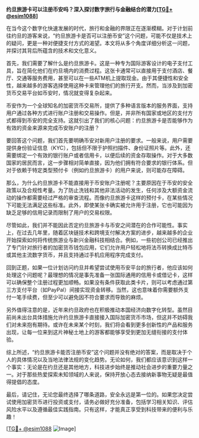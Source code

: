 **约旦旅游卡可以注册币安吗？深入探讨数字旅行与金融结合的潜力[[TG💪+ @esim1088](https://t.me/s/esim1088)]**

在当今这个数字化快速发展的时代，旅行和金融的界限正在逐渐模糊。对于计划前往约旦的游客来说，“约旦旅游卡是否可以注册币安”这个问题，可能不仅是技术上的疑问，更是一种对便捷支付方式的渴望。本文将从多个角度详细分析这一问题，并探讨其背后所蕴含的技术和文化意义。

首先，我们需要了解什么是约旦旅游卡。这是一种专为国际游客设计的电子支付工具，旨在简化他们在约旦境内的消费过程。这张卡通常可以直接用于支付酒店、餐厅、交通等服务费用，甚至可以在一些ATM机上提取现金。由于其便捷性和安全性，越来越多的游客选择使用这种卡来管理他们的旅行开支。然而，当涉及到加密货币交易平台如币安时，情况就变得复杂起来。

币安作为一个全球知名的加密货币交易所，提供了多种语言版本的服务界面，支持用户通过各种方式进行账户注册和交易操作。但是，并非所有国家或地区的支付方式都得到币安的完全支持。这就引出了我们的核心问题：约旦旅游卡是否能够作为有效的资金来源来完成币安账户的注册？

要回答这个问题，我们首先要明确币安对新用户注册的要求。一般来说，用户需要提供身份验证信息（KYC），包括但不限于护照扫描件、身份证照片等。此外，还需要绑定一个有效的银行账户或者信用卡，以便后续的资金存取操作。对于大多数国家的居民而言，这一步骤相对简单直接，因为他们拥有符合要求的银行体系。但对于依赖于特定类型预付卡（例如约旦旅游卡）的用户来说，则可能存在障碍。

那么，为什么约旦旅游卡不能直接用于币安账户注册呢？主要原因在于币安的安全政策以及合规性考量。为了防止洗钱和其他非法活动的发生，任何涉及大额资金流动的操作都需要经过严格的审查流程。而像约旦旅游卡这样的预付卡，在某些情况下可能无法满足这些标准。此外，即使某张卡确实被允许用于注册，它也可能因为缺乏足够的信用记录而限制了用户的交易权限。

尽管如此，我们并不能因此否定约旦旅游卡与币安之间潜在的合作可能性。事实上，在过去几年里，随着区块链技术和跨境支付解决方案的进步，越来越多的企业开始探索如何将传统旅游业与新兴金融科技相结合。例如，一些初创公司已经推出了专门针对旅行者的加密货币钱包应用，它们允许用户轻松地将法币转换成比特币或其他主流数字货币，并且支持通过手机应用程序完成支付。

回到正题，如果一位计划访问约旦并希望尝试使用币安平台的旅行者，他应该如何处理这个问题呢？最理想的情况是事先准备一张国际通用的信用卡或借记卡，这样可以确保整个注册过程更加顺畅。如果没有条件获取此类卡片，则可以考虑通过第三方支付平台（如PayPal）间接实现资金转移。当然，这也意味着你需要额外支付一笔手续费，但至少可以避免因不符合要求而导致的麻烦。

另外值得注意的是，近年来约旦政府也在积极推动本国经济向数字化转型。虽然目前尚未出台具体措施允许约旦旅游卡直接接入国际加密货币市场，但这并不妨碍我们对未来抱有期待。或许在未来某个时刻，我们将会看到更多创新性的产品和服务出现，让每一位来到这片神秘土地上的游客都能够享受到更加无缝衔接的支付体验。

综上所述，“约旦旅游卡能否注册币安”这个问题并没有绝对的答案，而是取决于个人的具体情况以及当地法律法规的变化趋势。无论如何，我们都应该意识到这样一个事实：无论是在约旦还是其他地方，科技进步始终是推动社会进步的重要力量之一。对于那些热爱探索未知领域的人来说，保持开放心态去接纳新事物无疑是最值得提倡的态度。

最后，请记住，无论您最终选择了哪条道路，安全永远是第一位的。如果您决定尝试使用加密货币进行投资或支付，请务必做好充分准备，包括学习相关知识、评估风险水平以及遵循最佳实践指南。只有这样，才能真正享受到科技带来的便利与乐趣！

[[TG💪+ @esim1088](https://t.me/s/esim1088) ![Image](https://i.postimg.cc/4NQfJmqS/Snipaste-2025-05-13-00-14-12.png)]